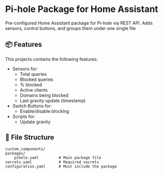 # Pi-hole Package for Home Assistant

Pre-configured Home Assistant package for Pi-hole via REST API. Adds sensors, control buttons, and groups them under one single file

## 📦 Features

This projects contains the following features:

- Sensors for:
  - Total queries
  - Blocked queries
  - % blocked
  - Active clients
  - Domains being blocked
  - Last gravity update (timestamp)
- Switch Buttons for:
  - Enable/disable blocking 
- Scripts for:
  - Update gravity

## 📁 File Structure

```
custom_components/
packages/
    pihole.yaml         # Main package file
secrets.yaml            # Required secrets
configuration.yaml      # Must include the package
```
